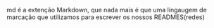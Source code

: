 md é a extenção Markdown, que nada mais é que uma lingaugem de marcação que utilizamos para escrever os nossos READMES(redes)


